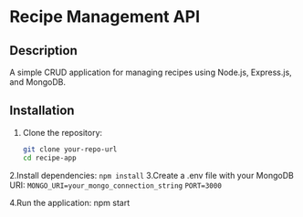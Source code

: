 # Recipe Management API

## Description
A simple CRUD application for managing recipes using Node.js, Express.js, and MongoDB.

## Installation

1. Clone the repository:
   ```bash
   git clone your-repo-url
   cd recipe-app
2.Install dependencies:
`npm install`
3.Create a .env file with your MongoDB URI:
`MONGO_URI=your_mongo_connection_string`
`PORT=3000`

4.Run the application:
npm start
